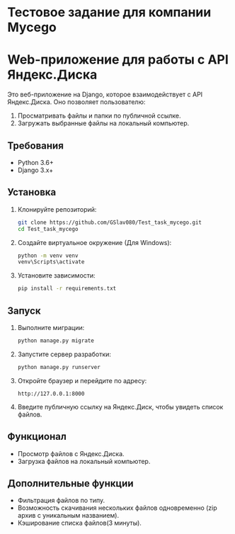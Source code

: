 # Тестовое задание для компании Mycego

# Web-приложение для работы с API Яндекс.Диска 

Это веб-приложение на Django, которое взаимодействует с API Яндекс.Диска. Оно позволяет пользователю:
1. Просматривать файлы и папки по публичной ссылке.
2. Загружать выбранные файлы на локальный компьютер.

## Требования

- Python 3.6+
- Django 3.x+
  

## Установка

1. Клонируйте репозиторий:

    ```bash
    git clone https://github.com/GSlav080/Test_task_mycego.git
    cd Test_task_mycego
    ```

2. Создайте виртуальное окружение (Для Windows):

    ```bash
    python -m venv venv
    venv\Scripts\activate 
    ```

3. Установите зависимости:

    ```bash
    pip install -r requirements.txt
    ```


## Запуск

1. Выполните миграции:

    ```bash
    python manage.py migrate
    ```

2. Запустите сервер разработки:

    ```bash
    python manage.py runserver
    ```

3. Откройте браузер и перейдите по адресу:

    ```
    http://127.0.0.1:8000
    ```

4. Введите публичную ссылку на Яндекс.Диск, чтобы увидеть список файлов.

## Функционал

- Просмотр файлов с Яндекс.Диска.
- Загрузка файлов на локальный компьютер.

## Дополнительные функции 

- Фильтрация файлов по типу.
- Возможность скачивания нескольких файлов одновременно (zip архив с уникальным названием).
- Кэширование списка файлов(3 минуты).



